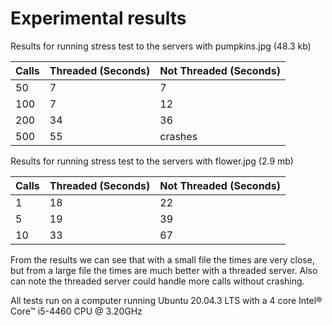 # Experimental results

Results for running stress test to the servers with pumpkins.jpg (48.3 kb)

| Calls | Threaded (Seconds) | Not Threaded (Seconds) |
| ------------- | ------------- | ------------- |
| 50  | 7 | 7  |
| 100  | 7  | 12  |
| 200 | 34  | 36  |
| 500 | 55  | crashes  |



Results for running stress test to the servers with flower.jpg (2.9 mb)

| Calls | Threaded (Seconds) | Not Threaded (Seconds) |
| ------------- | ------------- | ------------- |
| 1  | 18 | 22  |
| 5  | 19  | 39  |
| 10 | 33  | 67  |


From the results we can see that with a small file the times are very close, but from a large file the times are much better with a threaded server. Also can note the threaded server could handle more calls without crashing.

All tests run on a computer running Ubuntu 20.04.3 LTS with a 4 core Intel® Core™ i5-4460 CPU @ 3.20GHz